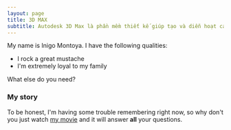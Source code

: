 ```yaml
---
layout: page
title: 3D MAX
subtitle: Autodesk 3D Max là phần mềm thiết kế giúp tạo và diễn hoạt các vật thể 3 chiều.
---
```


My name is Inigo Montoya. I have the following qualities:

- I rock a great mustache
- I'm extremely loyal to my family

What else do you need?

### My story

To be honest, I'm having some trouble remembering right now, so why don't you just watch [my movie](https://en.wikipedia.org/wiki/The_Princess_Bride_%28film%29) and it will answer **all** your questions.
